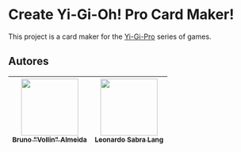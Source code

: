 # Create Yi-Gi-Oh! Pro Card Maker!

This project is a card maker for the [Yi-Gi-Pro](https://yugioh.fandom.com/wiki/Yi-Gi-Oh!) series of games.

## Autores

| [<img src="https://github.com/brunovollin.png" width=115><br><sub>Bruno "Vollin" Almeida</sub>](https://github.com/brunovollin) |  [<img src="https://github.com/leonardosblang.png" width=115><br><sub>Leonardo Sabra Lang</sub>](https://github.com/guilhermeonrails) |
| :---: | :---: |
